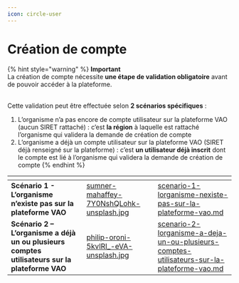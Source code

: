 ```yaml
---
icon: circle-user
---
```


# Création de compte

{% hint style="warning" %}
**Important**\
La création de compte nécessite **une étape de validation obligatoire** avant de pouvoir accéder à la plateforme.

\
Cette validation peut être effectuée selon **2 scénarios spécifiques** :

1. L’organisme n’a pas encore de compte utilisateur sur la plateforme VAO (aucun SIRET rattaché) : c’est **la région** à laquelle est rattaché l’organisme qui validera la demande de création de compte
2. L’organisme a déjà un compte utilisateur sur la plateforme VAO (SIRET déjà renseigné sur la plateforme) : c’est **un utilisateur déjà inscrit** dont le compte est lié à l’organisme qui validera la demande de création de compte
{% endhint %}



<table data-view="cards"><thead><tr><th></th><th data-hidden data-card-cover data-type="files"></th><th data-hidden data-card-target data-type="content-ref"></th></tr></thead><tbody><tr><td><strong>Scénario 1 - L’organisme n’existe pas sur la plateforme VAO</strong></td><td><a href="../../.gitbook/assets/sumner-mahaffey-7Y0NshQLohk-unsplash.jpg">sumner-mahaffey-7Y0NshQLohk-unsplash.jpg</a></td><td><a href="scenario-1-lorganisme-nexiste-pas-sur-la-plateforme-vao.md">scenario-1-lorganisme-nexiste-pas-sur-la-plateforme-vao.md</a></td></tr><tr><td><strong>Scénario 2 – L’organisme a déjà un ou plusieurs comptes utilisateurs sur la plateforme VAO</strong></td><td><a href="../../.gitbook/assets/philip-oroni-5kvlRI_-eVA-unsplash.jpg">philip-oroni-5kvlRI_-eVA-unsplash.jpg</a></td><td><a href="scenario-2-lorganisme-a-deja-un-ou-plusieurs-comptes-utilisateurs-sur-la-plateforme-vao.md">scenario-2-lorganisme-a-deja-un-ou-plusieurs-comptes-utilisateurs-sur-la-plateforme-vao.md</a></td></tr></tbody></table>
